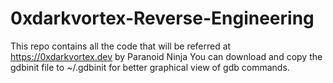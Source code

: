 # 0xdarkvortex-Reverse-Engineering
This repo contains all the code that will be referred at https://0xdarkvortex.dev by Paranoid Ninja
You can download and copy the gdbinit file to ~/.gdbinit for better graphical view of gdb commands.
